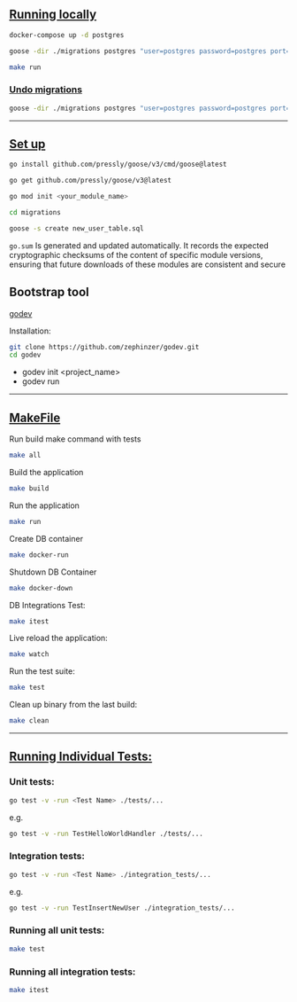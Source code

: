 <!-- First steps -->

## <ins>Running locally</ins>

```bash
docker-compose up -d postgres
```

```bash
goose -dir ./migrations postgres "user=postgres password=postgres port=6432 host=localhost dbname=golang_db sslmode=disable" up
```

```bash
make run
```

### <ins>Undo migrations</ins>

```bash
goose -dir ./migrations postgres "user=postgres password=postgres port=6432 host=localhost dbname=golang_db sslmode=disable" down-to 0
```

---

## <ins>Set up</ins>

```bash
go install github.com/pressly/goose/v3/cmd/goose@latest
```

```bash
go get github.com/pressly/goose/v3@latest
```

```bash
go mod init <your_module_name>
```

```bash
cd migrations
```

```bash
goose -s create new_user_table.sql
```

`go.sum` Is generated and updated automatically. It records the expected cryptographic checksums of the content of specific module versions, ensuring that future downloads of these modules are consistent and secure

## Bootstrap tool

[godev](https://github.com/zephinzer/godev)

Installation:

```bash
git clone https://github.com/zephinzer/godev.git
cd godev
```

-   godev init <project_name>
-   godev run

---

## <ins>MakeFile</ins>

Run build make command with tests

```bash
make all
```

Build the application

```bash
make build
```

Run the application

```bash
make run
```

Create DB container

```bash
make docker-run
```

Shutdown DB Container

```bash
make docker-down
```

DB Integrations Test:

```bash
make itest
```

Live reload the application:

```bash
make watch
```

Run the test suite:

```bash
make test
```

Clean up binary from the last build:

```bash
make clean
```

---

## <ins>Running Individual Tests:</ins>

### Unit tests:

```bash
go test -v -run <Test Name> ./tests/...
```

e.g.

```bash
go test -v -run TestHelloWorldHandler ./tests/...
```

### Integration tests:

```bash
go test -v -run <Test Name> ./integration_tests/...
```

e.g.

```bash
go test -v -run TestInsertNewUser ./integration_tests/...
```

### Running all unit tests:

```bash
make test
```

### Running all integration tests:

```bash
make itest
```
